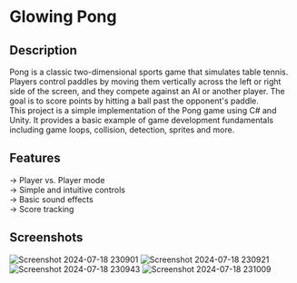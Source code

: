 # Glowing Pong
## Description
Pong is a classic two-dimensional sports game that simulates table tennis. Players control paddles by moving them vertically across the left or right side of the screen, and they compete against an AI or another player. The goal is to score points by hitting a ball past the opponent's paddle. <br>
This project is a simple implementation of the Pong game using C# and Unity. It provides a basic example of game development fundamentals including game loops, collision, detection, sprites and more.
<br>
## Features <br>
-> Player vs. Player mode <br>
-> Simple and intuitive controls <br>
-> Basic sound effects <br>
-> Score tracking <br>

## Screenshots
![Screenshot 2024-07-18 230901](https://github.com/user-attachments/assets/49922e99-22a5-4c5b-ae5a-69fa436e913f)
![Screenshot 2024-07-18 230921](https://github.com/user-attachments/assets/a35724c4-1b38-4ab7-8fe5-bb4de4a76d89)
![Screenshot 2024-07-18 230943](https://github.com/user-attachments/assets/8b790cab-31f9-4b8c-b7f1-ca793b302d07)
![Screenshot 2024-07-18 231009](https://github.com/user-attachments/assets/72f89927-5141-4b8b-99db-6f970eec9553)
